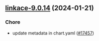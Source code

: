 

## [linkace-9.0.14](https://github.com/truecharts/charts/compare/linkace-9.0.13...linkace-9.0.14) (2024-01-21)

### Chore



- update metadata in chart.yaml ([#17457](https://github.com/truecharts/charts/issues/17457))